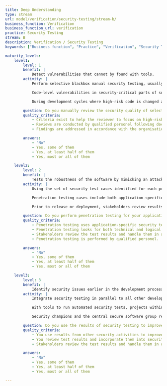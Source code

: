 ```yaml
---
title: Deep Understanding
type: stream
url: model/verification/security-testing/stream-b/
business_function: Verification
business_function_url: verification
practice: Security Testing
stream: B
description: Verification / Security Testing
keywords: ["Business function", "Practice", "Verification", "Security Testing"]

maturity_levels:
    level1:
        level: 1
        benefit: |
            Detect vulnerabilities that cannot by found with tools.
        activity: |
            Perform selective blackbox manual security testing, usually using a combination of open source automated utilities (static and dynamic) for performing hands-on analysis to attempt to further ‘hack’ the application as an attacker.

            Code-level vulnerabilities in security-critical parts of software can have dramatically increased impact so project teams review high-risk modules for common vulnerabilities. Common examples of high-risk functionality include authentication modules, access control enforcement points, session management schemes, external interfaces, and input validators and data parsers.

            During development cycles where high-risk code is changed and reviewed, development managers triage the findings and prioritize remediation appropriately with input from other project stakeholders.

        question: Do you manually review the security quality of selected high-risk components?
        quality_criteria:
            - Criteria exist to help the reviewer to focus on high-risk components
            - Reviews are conducted by qualified personel following documented guidelines
            - Findings are addressed in accordance with the organisation's defect management policy

        answers:
            - "No"
            - Yes, some of them
            - Yes, at least half of them
            - Yes, most or all of them

    level2:
        level: 2
        benefit: |
            Tests the robustness of the software by mimicking an attacker that tries to penetrate it.
        activity: |
            Using the set of security test cases identified for each project, conduct manual penetration testing to evaluate the system’s performance against each case. Generally, this happens during the testing phase prior to release and includes both static and dynamic manual penetration testing.

            Penetration testing cases include both application-specific tests to check soundness of business logic and common vulnerability tests to check the design and implementation. Once specified, security-savvy quality assurance or development staff can execute security test cases. The central software security group monitors first-time execution of security test cases for a project team to assist and coach the team security champions.

            Prior to release or deployment, stakeholders review results of security tests and accept the risks indicated by failing security tests at release time. Establish a concrete timeline to address the gaps over time. Spread the knowledge of manual security testing and the results across the development team to improve security knowledge and awareness inside the organisation.

        question: Do you perform penetration testing for your applications at regular intervals?
        quality_criteria:
            - Penetration testing uses application-specific security test cases to evaluate security
            - Penetration testing looks for both technical and logical issues in the application
            - Stakeholders review the test results and handle them in accordance with the organisation's risk management
            - Penetration testing is performed by qualified personel.

        answers:
            - "No"
            - Yes, some of them
            - Yes, at least half of them
            - Yes, most or all of them

    level3:
        level: 3
        benefit: |
            Identify security issues earlier in the development process by testing security early and often.
        activity: |
            Integrate security testing in parallel to all other development activities, including requirement analysis, software design and construction.

            With tools to run automated security tests, projects within the organization should routinely run security tests and review results during development. In order to make this scalable with low overhead, security testing tools should be configured to automatically run as part of the development process, and findings should be inspected as they occur. Feed results from other security test activities into adding or improving the integrated security testing as part of development. For example, if a security penetration test identifies issues with session management, any changes to session management should trigger explicit security tests before pushing the changes to production.

            Security champions and the central secure software group review results from automated and manual security tests during development including these results as part of the security awareness trainings towards the development teams. Integrate lessons learned in overall playbooks to improve security testing as part of the organisation development. If there are unaddressed findings that remain as accepted risks for the release, stakeholders and development managers should work together to establish a concrete timeframe for addressing them.

        question: Do you use the results of security testing to improve the development lifecycle?
        quality_criteria:
            - You use results from other security activities to improve integrated security testing during development
            - You review test results and incorporate them into security awareness training and security testing playbooks
            - Stakeholders review the test results and handle them in accordance with the organisation's risk management

        answers:
            - "No"
            - Yes, some of them
            - Yes, at least half of them
            - Yes, most or all of them

---
```

